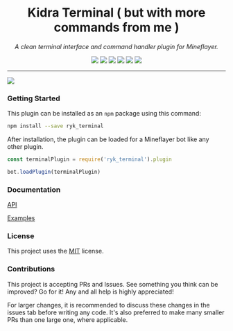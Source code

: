 <h1 align="center">Kidra Terminal ( but with more commands from me )</h1>
<p align="center"><i>A clean terminal interface and command handler plugin for Mineflayer.</i></p>

<p align="center">
  <img src="https://github.com/TheDudeFromCI/kidra-terminal/workflows/Build/badge.svg" />
  <img src="https://img.shields.io/npm/v/kidra_terminal" />
  <img src="https://img.shields.io/github/repo-size/TheDudeFromCI/kidra-terminal" />
  <img src="https://img.shields.io/npm/dm/kidra_terminal" />
  <img src="https://img.shields.io/github/contributors/TheDudeFromCI/kidra-terminal" />
  <img src="https://img.shields.io/github/license/TheDudeFromCI/kidra-terminal" />
</p>

---

<img src="images/screenshot1.png"/>

### Getting Started

This plugin can be installed as an `npm` package using this command:
```bash
npm install --save ryk_terminal
```

After installation, the plugin can be loaded for a Mineflayer bot like any other plugin.
```js
const terminalPlugin = require('ryk_terminal').plugin

bot.loadPlugin(terminalPlugin)
```

### Documentation

[API](https://github.com/TheDudeFromCI/kidra-terminal/blob/master/docs/api.md)

[Examples](https://github.com/TheDudeFromCI/kidra-terminal/tree/master/examples)

### License

This project uses the [MIT](https://github.com/TheDudeFromCI/kidra-terminal/blob/master/LICENSE) license.

### Contributions

This project is accepting PRs and Issues. See something you think can be improved? Go for it! Any and all help is highly appreciated!

For larger changes, it is recommended to discuss these changes in the issues tab before writing any code. It's also preferred to make many smaller PRs than one large one, where applicable.
